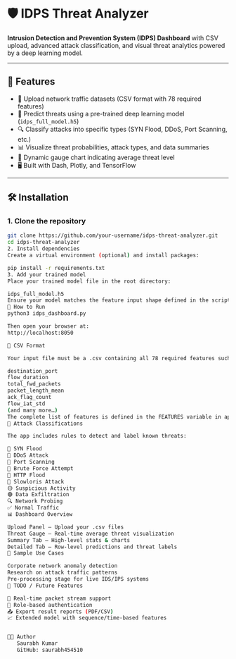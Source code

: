 # 🛡️ IDPS Threat Analyzer

**Intrusion Detection and Prevention System (IDPS) Dashboard** with CSV upload, advanced attack classification, and visual threat analytics powered by a deep learning model.

---

## 🚀 Features

- 📁 Upload network traffic datasets (CSV format with 78 required features)
- 🧠 Predict threats using a pre-trained deep learning model (`idps_full_model.h5`)
- 🔍 Classify attacks into specific types (SYN Flood, DDoS, Port Scanning, etc.)
- 📊 Visualize threat probabilities, attack types, and data summaries
- 🧭 Dynamic gauge chart indicating average threat level
- 🖥️ Built with Dash, Plotly, and TensorFlow

---

## 🛠️ Installation

### 1. Clone the repository
```bash
git clone https://github.com/your-username/idps-threat-analyzer.git
cd idps-threat-analyzer
2. Install dependencies
Create a virtual environment (optional) and install packages:

pip install -r requirements.txt
3. Add your trained model
Place your trained model file in the root directory:

idps_full_model.h5
Ensure your model matches the feature input shape defined in the script.
🚦 How to Run
python3 idps_dashboard.py

Then open your browser at:
http://localhost:8050

📂 CSV Format

Your input file must be a .csv containing all 78 required features such as:

destination_port
flow_duration
total_fwd_packets
packet_length_mean
ack_flag_count
flow_iat_std
(and many more…)
The complete list of features is defined in the FEATURES variable in app.py.
🧠 Attack Classifications

The app includes rules to detect and label known threats:

🔺 SYN Flood
🔺 DDoS Attack
🔺 Port Scanning
🔺 Brute Force Attempt
🔺 HTTP Flood
🔺 Slowloris Attack
🟡 Suspicious Activity
🟣 Data Exfiltration
🔍 Network Probing
✅ Normal Traffic
📊 Dashboard Overview

Upload Panel – Upload your .csv files
Threat Gauge – Real-time average threat visualization
Summary Tab – High-level stats & charts
Detailed Tab – Row-level predictions and threat labels
🧪 Sample Use Cases

Corporate network anomaly detection
Research on attack traffic patterns
Pre-processing stage for live IDS/IPS systems
📌 TODO / Future Features

🔄 Real-time packet stream support
🔐 Role-based authentication
📤 Export result reports (PDF/CSV)
📈 Extended model with sequence/time-based features


👨‍💻 Author
   Saurabh Kumar
   GitHub: saurabh454510



